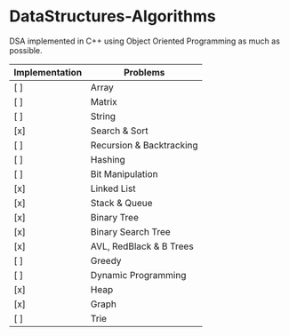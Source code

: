 # DataStructures-Algorithms
DSA implemented in C++ using Object Oriented Programming as much as possible.


| Implementation | Problems |
| --- | --- |
| [ ] | Array |
| [ ] | Matrix |
| [ ] | String |
| [x] | Search & Sort |
| [ ] | Recursion & Backtracking |
| [ ] | Hashing |
| [ ] | Bit Manipulation |
| [x] | Linked List |
| [x] | Stack & Queue |
| [x] | Binary Tree |
| [x] | Binary Search Tree |
| [x] | AVL, RedBlack & B Trees |
| [ ] | Greedy |
| [ ] | Dynamic Programming |
| [x] | Heap |
| [x] | Graph |
| [ ] | Trie |
